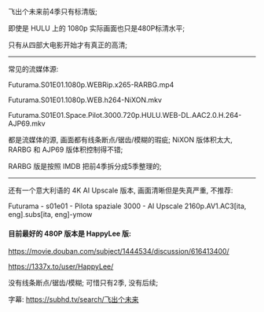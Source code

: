 飞出个未来前4季只有标清版;

即使是 HULU 上的 1080p 实际画面也只是480P标清水平;

只有从四部大电影开始才有真正的高清;

---

常见的流媒体源:

Futurama.S01E01.1080p.WEBRip.x265-RARBG.mp4

Futurama.S01E01.1080p.WEB.h264-NiXON.mkv

Futurama.S01E01.Space.Pilot.3000.720p.HULU.WEB-DL.AAC2.0.H.264-AJP69.mkv

都是流媒体的源, 画面都有线条断点/锯齿/模糊的瑕疵; 
NiXON 版体积太大, RARBG 和 AJP69 版体积控制得不错;

RARBG 版是按照 IMDB 把前4季拆分成5季整理的;

---

还有一个意大利语的 4K AI Upscale 版本, 画面清晰但是失真严重, 不推荐:

Futurama - s01e01 - Pilota spaziale 3000 - AI Upscale 2160p.AV1.AC3[ita, eng].subs[ita, eng]-ymow


#### 目前最好的 480P 版本是 HappyLee 版:

https://movie.douban.com/subject/1444534/discussion/616413400/

https://1337x.to/user/HappyLee/

没有线条断点/锯齿/模糊; 可惜只有2季, 没有后续;



字幕: https://subhd.tv/search/飞出个未来
